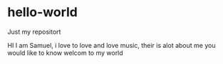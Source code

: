 # hello-world
Just my repositort

HI 
I am Samuel, i love to love and love music, their is alot about me you would like to know
welcom to my world
